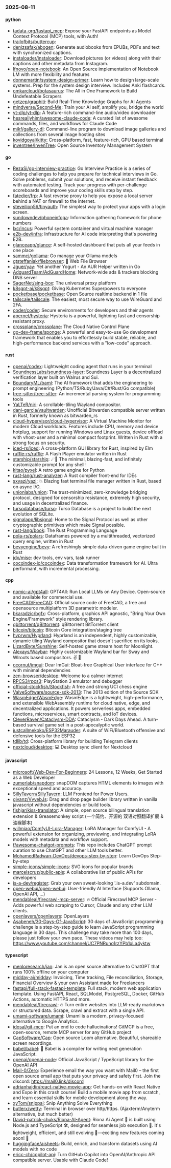 ### 2025-08-11

#### python
* [tadata-org/fastapi_mcp](https://github.com/tadata-org/fastapi_mcp): Expose your FastAPI endpoints as Model Context Protocol (MCP) tools, with Auth!
* [trailofbits/buttercup](https://github.com/trailofbits/buttercup): 
* [denizsafak/abogen](https://github.com/denizsafak/abogen): Generate audiobooks from EPUBs, PDFs and text with synchronized captions.
* [instaloader/instaloader](https://github.com/instaloader/instaloader): Download pictures (or videos) along with their captions and other metadata from Instagram.
* [lfnovo/open-notebook](https://github.com/lfnovo/open-notebook): An Open Source implementation of Notebook LM with more flexibility and features
* [donnemartin/system-design-primer](https://github.com/donnemartin/system-design-primer): Learn how to design large-scale systems. Prep for the system design interview. Includes Anki flashcards.
* [omkarcloud/botasaurus](https://github.com/omkarcloud/botasaurus): The All in One Framework to Build Undefeatable Scrapers
* [getzep/graphiti](https://github.com/getzep/graphiti): Build Real-Time Knowledge Graphs for AI Agents
* [mindverse/Second-Me](https://github.com/mindverse/Second-Me): Train your AI self, amplify you, bridge the world
* [yt-dlp/yt-dlp](https://github.com/yt-dlp/yt-dlp): A feature-rich command-line audio/video downloader
* [hesreallyhim/awesome-claude-code](https://github.com/hesreallyhim/awesome-claude-code): A curated list of awesome commands, files, and workflows for Claude Code
* [mikf/gallery-dl](https://github.com/mikf/gallery-dl): Command-line program to download image galleries and collections from several image hosting sites
* [kovidgoyal/kitty](https://github.com/kovidgoyal/kitty): Cross-platform, fast, feature-rich, GPU based terminal
* [inventree/InvenTree](https://github.com/inventree/InvenTree): Open Source Inventory Management System

#### go
* [RezaSi/go-interview-practice](https://github.com/RezaSi/go-interview-practice): Go Interview Practice is a series of coding challenges to help you prepare for technical interviews in Go. Solve problems, submit your solutions, and receive instant feedback with automated testing. Track your progress with per-challenge scoreboards and improve your coding skills step by step.
* [fatedier/frp](https://github.com/fatedier/frp): A fast reverse proxy to help you expose a local server behind a NAT or firewall to the internet.
* [steveiliop56/tinyauth](https://github.com/steveiliop56/tinyauth): The simplest way to protect your apps with a login screen.
* [sundowndev/phoneinfoga](https://github.com/sundowndev/phoneinfoga): Information gathering framework for phone numbers
* [lxc/incus](https://github.com/lxc/incus): Powerful system container and virtual machine manager
* [e2b-dev/infra](https://github.com/e2b-dev/infra): Infrastructure for AI code interpreting that's powering E2B.
* [glanceapp/glance](https://github.com/glanceapp/glance): A self-hosted dashboard that puts all your feeds in one place
* [sammcj/gollama](https://github.com/sammcj/gollama): Go manage your Ollama models
* [gtsteffaniak/filebrowser](https://github.com/gtsteffaniak/filebrowser): 📂 Web File Browser
* [Jguer/yay](https://github.com/Jguer/yay): Yet another Yogurt - An AUR Helper written in Go
* [AdguardTeam/AdGuardHome](https://github.com/AdguardTeam/AdGuardHome): Network-wide ads & trackers blocking DNS server
* [SagerNet/sing-box](https://github.com/SagerNet/sing-box): The universal proxy platform
* [k8sgpt-ai/k8sgpt](https://github.com/k8sgpt-ai/k8sgpt): Giving Kubernetes Superpowers to everyone
* [pocketbase/pocketbase](https://github.com/pocketbase/pocketbase): Open Source realtime backend in 1 file
* [tailscale/tailscale](https://github.com/tailscale/tailscale): The easiest, most secure way to use WireGuard and 2FA.
* [coder/coder](https://github.com/coder/coder): Secure environments for developers and their agents
* [apernet/hysteria](https://github.com/apernet/hysteria): Hysteria is a powerful, lightning fast and censorship resistant proxy.
* [crossplane/crossplane](https://github.com/crossplane/crossplane): The Cloud Native Control Plane
* [go-dev-frame/sponge](https://github.com/go-dev-frame/sponge): A powerful and easy-to-use Go development framework that enables you to effortlessly build stable, reliable, and high-performance backend services with a "low-code" approach.

#### rust
* [openai/codex](https://github.com/openai/codex): Lightweight coding agent that runs in your terminal
* [SoundnessLabs/soundness-layer](https://github.com/SoundnessLabs/soundness-layer): Soundness Layer is a decentralized verification layer built on Walrus and Sui.
* [BoundaryML/baml](https://github.com/BoundaryML/baml): The AI framework that adds the engineering to prompt engineering (Python/TS/Ruby/Java/C#/Rust/Go compatible)
* [tree-sitter/tree-sitter](https://github.com/tree-sitter/tree-sitter): An incremental parsing system for programming tools
* [YaLTeR/niri](https://github.com/YaLTeR/niri): A scrollable-tiling Wayland compositor.
* [dani-garcia/vaultwarden](https://github.com/dani-garcia/vaultwarden): Unofficial Bitwarden compatible server written in Rust, formerly known as bitwarden_rs
* [cloud-hypervisor/cloud-hypervisor](https://github.com/cloud-hypervisor/cloud-hypervisor): A Virtual Machine Monitor for modern Cloud workloads. Features include CPU, memory and device hotplug, support for running Windows and Linux guests, device offload with vhost-user and a minimal compact footprint. Written in Rust with a strong focus on security.
* [iced-rs/iced](https://github.com/iced-rs/iced): A cross-platform GUI library for Rust, inspired by Elm
* [ruffle-rs/ruffle](https://github.com/ruffle-rs/ruffle): A Flash Player emulator written in Rust
* [starship/starship](https://github.com/starship/starship): ☄🌌️ The minimal, blazing-fast, and infinitely customizable prompt for any shell!
* [kitao/pyxel](https://github.com/kitao/pyxel): A retro game engine for Python
* [rust-lang/rust-analyzer](https://github.com/rust-lang/rust-analyzer): A Rust compiler front-end for IDEs
* [sxyazi/yazi](https://github.com/sxyazi/yazi): 💥 Blazing fast terminal file manager written in Rust, based on async I/O.
* [unionlabs/union](https://github.com/unionlabs/union): The trust-minimized, zero-knowledge bridging protocol, designed for censorship resistance, extremely high security, and usage in decentralized finance.
* [tursodatabase/turso](https://github.com/tursodatabase/turso): Turso Database is a project to build the next evolution of SQLite.
* [signalapp/libsignal](https://github.com/signalapp/libsignal): Home to the Signal Protocol as well as other cryptographic primitives which make Signal possible.
* [rust-lang/book](https://github.com/rust-lang/book): The Rust Programming Language
* [pola-rs/polars](https://github.com/pola-rs/polars): Dataframes powered by a multithreaded, vectorized query engine, written in Rust
* [bevyengine/bevy](https://github.com/bevyengine/bevy): A refreshingly simple data-driven game engine built in Rust
* [jdx/mise](https://github.com/jdx/mise): dev tools, env vars, task runner
* [cocoindex-io/cocoindex](https://github.com/cocoindex-io/cocoindex): Data transformation framework for AI. Ultra performant, with incremental processing.

#### cpp
* [nomic-ai/gpt4all](https://github.com/nomic-ai/gpt4all): GPT4All: Run Local LLMs on Any Device. Open-source and available for commercial use.
* [FreeCAD/FreeCAD](https://github.com/FreeCAD/FreeCAD): Official source code of FreeCAD, a free and opensource multiplatform 3D parametric modeler.
* [bkaradzic/bgfx](https://github.com/bkaradzic/bgfx): Cross-platform, graphics API agnostic, "Bring Your Own Engine/Framework" style rendering library.
* [qbittorrent/qBittorrent](https://github.com/qbittorrent/qBittorrent): qBittorrent BitTorrent client
* [bitcoin/bitcoin](https://github.com/bitcoin/bitcoin): Bitcoin Core integration/staging tree
* [hyprwm/Hyprland](https://github.com/hyprwm/Hyprland): Hyprland is an independent, highly customizable, dynamic tiling Wayland compositor that doesn't sacrifice on its looks.
* [LizardByte/Sunshine](https://github.com/LizardByte/Sunshine): Self-hosted game stream host for Moonlight.
* [Alexays/Waybar](https://github.com/Alexays/Waybar): Highly customizable Wayland bar for Sway and Wlroots based compositors. ✌️ 🎉
* [ocornut/imgui](https://github.com/ocornut/imgui): Dear ImGui: Bloat-free Graphical User interface for C++ with minimal dependencies
* [zen-browser/desktop](https://github.com/zen-browser/desktop): Welcome to a calmer internet
* [RPCS3/rpcs3](https://github.com/RPCS3/rpcs3): PlayStation 3 emulator and debugger
* [official-stockfish/Stockfish](https://github.com/official-stockfish/Stockfish): A free and strong UCI chess engine
* [ValveSoftware/source-sdk-2013](https://github.com/ValveSoftware/source-sdk-2013): The 2013 edition of the Source SDK
* [WasmEdge/WasmEdge](https://github.com/WasmEdge/WasmEdge): WasmEdge is a lightweight, high-performance, and extensible WebAssembly runtime for cloud native, edge, and decentralized applications. It powers serverless apps, embedded functions, microservices, smart contracts, and IoT devices.
* [CleverRaven/Cataclysm-DDA](https://github.com/CleverRaven/Cataclysm-DDA): Cataclysm - Dark Days Ahead. A turn-based survival game set in a post-apocalyptic world.
* [justcallmekoko/ESP32Marauder](https://github.com/justcallmekoko/ESP32Marauder): A suite of WiFi/Bluetooth offensive and defensive tools for the ESP32
* [tdlib/td](https://github.com/tdlib/td): Cross-platform library for building Telegram clients
* [nextcloud/desktop](https://github.com/nextcloud/desktop): 💻 Desktop sync client for Nextcloud

#### javascript
* [microsoft/Web-Dev-For-Beginners](https://github.com/microsoft/Web-Dev-For-Beginners): 24 Lessons, 12 Weeks, Get Started as a Web Developer
* [zumerlab/snapdom](https://github.com/zumerlab/snapdom): snapDOM captures HTML elements to images with exceptional speed and accuracy.
* [SillyTavern/SillyTavern](https://github.com/SillyTavern/SillyTavern): LLM Frontend for Power Users.
* [givanz/VvvebJs](https://github.com/givanz/VvvebJs): Drag and drop page builder library written in vanilla javascript without dependencies or build tools.
* [fishjar/kiss-translator](https://github.com/fishjar/kiss-translator): A simple, open source bilingual translation extension & Greasemonkey script (一个简约、开源的 双语对照翻译扩展 & 油猴脚本)
* [willmiao/ComfyUI-Lora-Manager](https://github.com/willmiao/ComfyUI-Lora-Manager): LoRA Manager for ComfyUI - A powerful extension for organizing, previewing, and integrating LoRA models with metadata and workflow support.
* [f/awesome-chatgpt-prompts](https://github.com/f/awesome-chatgpt-prompts): This repo includes ChatGPT prompt curation to use ChatGPT and other LLM tools better.
* [MohamedRadwan-DevOps/devops-step-by-step](https://github.com/MohamedRadwan-DevOps/devops-step-by-step): Learn DevOps Step-by-step
* [simple-icons/simple-icons](https://github.com/simple-icons/simple-icons): SVG icons for popular brands
* [marcelscruz/public-apis](https://github.com/marcelscruz/public-apis): A collaborative list of public APIs for developers
* [is-a-dev/register](https://github.com/is-a-dev/register): Grab your own sweet-looking '.is-a.dev' subdomain.
* [open-webui/open-webui](https://github.com/open-webui/open-webui): User-friendly AI Interface (Supports Ollama, OpenAI API, ...)
* [mendableai/firecrawl-mcp-server](https://github.com/mendableai/firecrawl-mcp-server): 🔥 Official Firecrawl MCP Server - Adds powerful web scraping to Cursor, Claude and any other LLM clients.
* [openlayers/openlayers](https://github.com/openlayers/openlayers): OpenLayers
* [Asabeneh/30-Days-Of-JavaScript](https://github.com/Asabeneh/30-Days-Of-JavaScript): 30 days of JavaScript programming challenge is a step-by-step guide to learn JavaScript programming language in 30 days. This challenge may take more than 100 days, please just follow your own pace. These videos may help too: https://www.youtube.com/channel/UC7PNRuno1rzYPb1xLa4yktw

#### typescript
* [menloresearch/jan](https://github.com/menloresearch/jan): Jan is an open source alternative to ChatGPT that runs 100% offline on your computer
* [midday-ai/midday](https://github.com/midday-ai/midday): Invoicing, Time tracking, File reconciliation, Storage, Financial Overview & your own Assistant made for Freelancers
* [fastapi/full-stack-fastapi-template](https://github.com/fastapi/full-stack-fastapi-template): Full stack, modern web application template. Using FastAPI, React, SQLModel, PostgreSQL, Docker, GitHub Actions, automatic HTTPS and more.
* [mendableai/firecrawl](https://github.com/mendableai/firecrawl): 🔥 Turn entire websites into LLM-ready markdown or structured data. Scrape, crawl and extract with a single API.
* [umami-software/umami](https://github.com/umami-software/umami): Umami is a modern, privacy-focused alternative to Google Analytics.
* [idosal/git-mcp](https://github.com/idosal/git-mcp): Put an end to code hallucinations! GitMCP is a free, open-source, remote MCP server for any GitHub project
* [CapSoftware/Cap](https://github.com/CapSoftware/Cap): Open source Loom alternative. Beautiful, shareable screen recordings.
* [babel/babel](https://github.com/babel/babel): 🐠 Babel is a compiler for writing next generation JavaScript.
* [openai/openai-node](https://github.com/openai/openai-node): Official JavaScript / TypeScript library for the OpenAI API
* [Mail-0/Zero](https://github.com/Mail-0/Zero): Experience email the way you want with Mail0 – the first open source email app that puts your privacy and safety first. Join the discord: https://mail0.link/discord
* [adrianhajdin/react-native-movie-app](https://github.com/adrianhajdin/react-native-movie-app): Get hands-on with React Native and Expo in this crash course! Build a mobile movie app from scratch, and learn essential skills for mobile development along the way.
* [xyTom/snippai](https://github.com/xyTom/snippai): Snip Anything Solve Everything​
* [butlerx/wetty](https://github.com/butlerx/wetty): Terminal in browser over http/https. (Ajaxterm/Anyterm alternative, but much better)
* [David-patrick-chuks/Riona-AI-Agent](https://github.com/David-patrick-chuks/Riona-AI-Agent): Riona Ai Agent 🌸 is built using Node.js and TypeScript 🛠️, designed for seamless job execution 📸. It's lightweight, efficient, and still evolving 🚧—exciting new features coming soon! 🌟
* [huggingface/aisheets](https://github.com/huggingface/aisheets): Build, enrich, and transform datasets using AI models with no code
* [ericc-ch/copilot-api](https://github.com/ericc-ch/copilot-api): Turn GitHub Copilot into OpenAI/Anthropic API compatible server. Usable with Claude Code!
